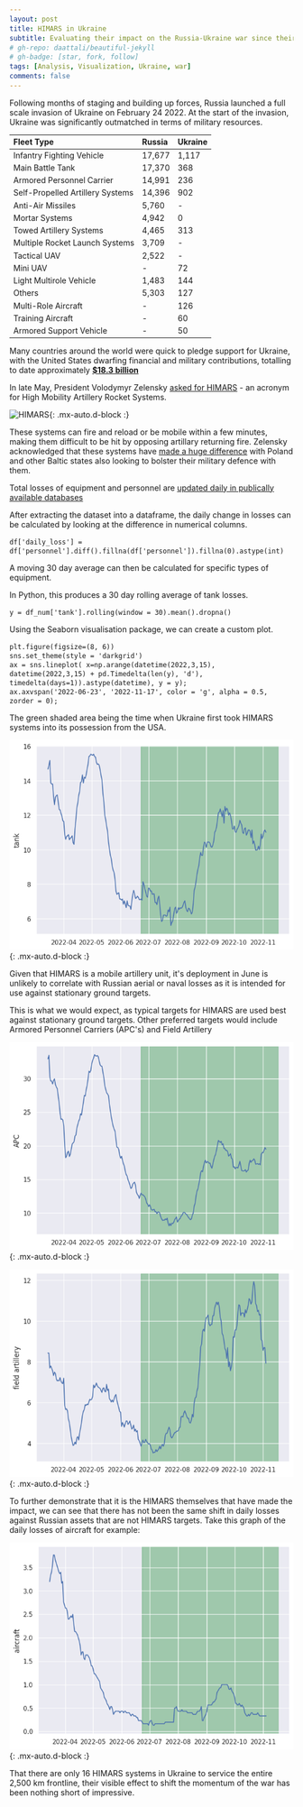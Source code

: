 ```yaml
---
layout: post
title: HIMARS in Ukraine
subtitle: Evaluating their impact on the Russia-Ukraine war since their deployment
# gh-repo: daattali/beautiful-jekyll
# gh-badge: [star, fork, follow]
tags: [Analysis, Visualization, Ukraine, war]
comments: false
---
```


Following months of staging and building up forces, Russia launched a full scale invasion of Ukraine on February 24 2022.  At the start of the invasion, Ukraine was significantly outmatched in terms of military resources.

| Fleet Type | Russia | Ukraine |
| :------ |:--- | :--- |
| Infantry Fighting Vehicle	| 17,677	| 1,117
| Main Battle Tank	| 17,370	| 368
| Armored Personnel Carrier	| 14,991	| 236
| Self-Propelled Artillery Systems	| 14,396	| 902
| Anti-Air Missiles	| 5,760	| -
| Mortar Systems	| 4,942	| 0
| Towed Artillery Systems	| 4,465	| 313
| Multiple Rocket Launch Systems	| 3,709	| -
| Tactical UAV	| 2,522	| -
| Mini UAV	| -	| 72
| Light Multirole Vehicle	| 1,483	| 144
| Others	| 5,303	| 127
| Multi-Role Aircraft	| -	| 126
| Training Aircraft	| -	| 60
| Armored Support Vehicle	| -	| 50

Many countries around the world were quick to pledge support for Ukraine, with the United States dwarfing financial and military contributions, totalling to date approximately [**$18.3 billion**](https://www.state.gov/u-s-security-cooperation-with-ukraine/)


In late May, President Volodymyr Zelensky [asked for HIMARS](https://edition.cnn.com/2022/05/26/politics/us-long-range-rockets-ukraine-mlrs/index.html) - an acronym for High Mobility Artillery Rocket Systems.

![HIMARS](https://upload.wikimedia.org/wikipedia/commons/8/83/HIMARS_-_missile_launched.jpg){: .mx-auto.d-block :}

These systems can fire and reload or be mobile within a few minutes, making them difficult to be hit by opposing artillary returning fire.  Zelensky acknowledged that these systems have [made a huge difference](https://www.telegraph.co.uk/world-news/2022/11/14/ukraine-war-latest-kherson-russia-news-nova-kakhovka-dnipro/) with Poland and other Baltic states also looking to bolster their military defence with them.

Total losses of equipment and personnel are [updated daily in publically available databases](https://www.kaggle.com/datasets/piterfm/2022-ukraine-russian-war)

After extracting the dataset into a dataframe, the daily change in losses can be calculated by looking at the difference in numerical columns.

~~~
df['daily_loss'] = df['personnel'].diff().fillna(df['personnel']).fillna(0).astype(int)
~~~

A moving 30 day average can then be calculated for specific types of equipment.



In Python, this produces a 30 day rolling average of tank losses.

~~~
y = df_num['tank'].rolling(window = 30).mean().dropna()
~~~

Using the Seaborn visualisation package, we can create a custom plot.

~~~
plt.figure(figsize=(8, 6))
sns.set_theme(style = 'darkgrid')
ax = sns.lineplot( x=np.arange(datetime(2022,3,15), datetime(2022,3,15) + pd.Timedelta(len(y), 'd'), timedelta(days=1)).astype(datetime), y = y);
ax.axvspan('2022-06-23', '2022-11-17', color = 'g', alpha = 0.5, zorder = 0);
~~~

The green shaded area being the time when Ukraine first took HIMARS systems into its possession from the USA.

![Tank Loss](../assets/img/HIMARSimg/tank_loss.png){: .mx-auto.d-block :}

Given that HIMARS is a mobile artillery unit, it's deployment in June is unlikely to correlate with Russian aerial or naval losses as it is intended for use against stationary ground targets.

This is what we would expect, as typical targets for HIMARS are used best against stationary ground targets.  Other preferred targets would include Armored Personnel Carriers (APC's) and Field Artillery

![APC Loss](../assets/img/HIMARSimg/APC_loss.png){: .mx-auto.d-block :}

![Field Artillery Loss](../assets/img/HIMARSimg/field_artillery.png){: .mx-auto.d-block :}

To further demonstrate that it is the HIMARS themselves that have made the impact, we can see that there has not been the same shift in daily losses against Russian assets that are not HIMARS targets.  Take this graph of the daily losses of aircraft for example:

![Aircraft Loss](../assets/img/HIMARSimg/aircraft_loss.png){: .mx-auto.d-block :}

That there are only 16 HIMARS systems in Ukraine to service the entire 2,500 km frontline, their visible effect to shift the momentum of the war has been nothing short of impressive.
